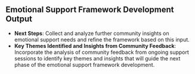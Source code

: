 

## Emotional Support Framework Development Output

- **Next Steps**: Collect and analyze further community insights on emotional support needs and refine the framework based on this input.
- **Key Themes Identified and Insights from Community Feedback**: Incorporate the analysis of community feedback from ongoing support sessions to identify key themes and insights that will guide the next phase of the emotional support framework development.